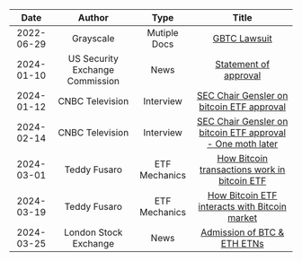 
| Date | Author | Type | Title |
| :--: | :----: | :--: | :---: |
| 2022-06-29 | Grayscale | Mutiple Docs |[GBTC Lawsuit](https://www.grayscale.com/company/gbtc-lawsuit) |
| 2024-01-10 | US Security Exchange Commission | News |[Statement of approval](https://www.sec.gov/news/statement/gensler-statement-spot-bitcoin-011023) |
| 2024-01-12 | CNBC Television | Interview |[SEC Chair Gensler on bitcoin ETF approval](https://www.youtube.com/watch?v=kXZyoVatAX4) |
| 2024-02-14 | CNBC Television | Interview |[SEC Chair Gensler on bitcoin ETF approval - One moth later](https://www.youtube.com/watch?v=-dT1hPhtJFg) |
| 2024-03-01 | Teddy Fusaro | ETF Mechanics | [How Bitcoin transactions work in bitcoin ETF](https://twitter.com/teddyfuse/status/1763577899506921632) |
| 2024-03-19 | Teddy Fusaro | ETF Mechanics | [How Bitcoin ETF interacts with Bitcoin market](https://twitter.com/teddyfuse/status/1770110142710796626) |
| 2024-03-25 | London Stock Exchange | News | [Admission of BTC & ETH ETNs](https://docs.londonstockexchange.com/sites/default/files/documents/n0324.pdf) |
